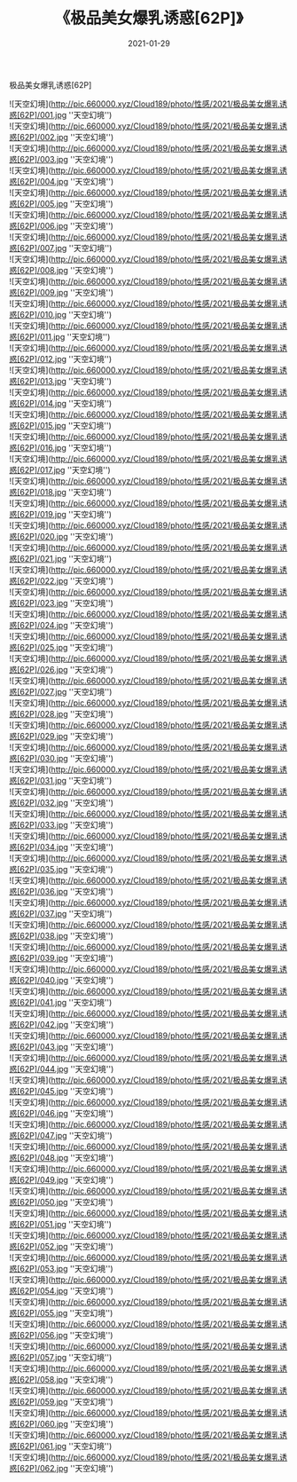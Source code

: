 ﻿---
layout: post
title:  《极品美女爆乳诱惑[62P]》
date:   2021-01-29
img: http://pic.660000.xyz/Cloud189/photo/性感/2021/极品美女爆乳诱惑[62P]/000.jpg
categories: [美女, 性感, 泳衣]
---

极品美女爆乳诱惑[62P]



![天空幻境](http://pic.660000.xyz/Cloud189/photo/性感/2021/极品美女爆乳诱惑[62P]/001.jpg ''天空幻境'') <br>
![天空幻境](http://pic.660000.xyz/Cloud189/photo/性感/2021/极品美女爆乳诱惑[62P]/002.jpg ''天空幻境'') <br>
![天空幻境](http://pic.660000.xyz/Cloud189/photo/性感/2021/极品美女爆乳诱惑[62P]/003.jpg ''天空幻境'') <br>
![天空幻境](http://pic.660000.xyz/Cloud189/photo/性感/2021/极品美女爆乳诱惑[62P]/004.jpg ''天空幻境'') <br>
![天空幻境](http://pic.660000.xyz/Cloud189/photo/性感/2021/极品美女爆乳诱惑[62P]/005.jpg ''天空幻境'') <br>
![天空幻境](http://pic.660000.xyz/Cloud189/photo/性感/2021/极品美女爆乳诱惑[62P]/006.jpg ''天空幻境'') <br>
![天空幻境](http://pic.660000.xyz/Cloud189/photo/性感/2021/极品美女爆乳诱惑[62P]/007.jpg ''天空幻境'') <br>
![天空幻境](http://pic.660000.xyz/Cloud189/photo/性感/2021/极品美女爆乳诱惑[62P]/008.jpg ''天空幻境'') <br>
![天空幻境](http://pic.660000.xyz/Cloud189/photo/性感/2021/极品美女爆乳诱惑[62P]/009.jpg ''天空幻境'') <br>
![天空幻境](http://pic.660000.xyz/Cloud189/photo/性感/2021/极品美女爆乳诱惑[62P]/010.jpg ''天空幻境'') <br>
![天空幻境](http://pic.660000.xyz/Cloud189/photo/性感/2021/极品美女爆乳诱惑[62P]/011.jpg ''天空幻境'') <br>
![天空幻境](http://pic.660000.xyz/Cloud189/photo/性感/2021/极品美女爆乳诱惑[62P]/012.jpg ''天空幻境'') <br>
![天空幻境](http://pic.660000.xyz/Cloud189/photo/性感/2021/极品美女爆乳诱惑[62P]/013.jpg ''天空幻境'') <br>
![天空幻境](http://pic.660000.xyz/Cloud189/photo/性感/2021/极品美女爆乳诱惑[62P]/014.jpg ''天空幻境'') <br>
![天空幻境](http://pic.660000.xyz/Cloud189/photo/性感/2021/极品美女爆乳诱惑[62P]/015.jpg ''天空幻境'') <br>
![天空幻境](http://pic.660000.xyz/Cloud189/photo/性感/2021/极品美女爆乳诱惑[62P]/016.jpg ''天空幻境'') <br>
![天空幻境](http://pic.660000.xyz/Cloud189/photo/性感/2021/极品美女爆乳诱惑[62P]/017.jpg ''天空幻境'') <br>
![天空幻境](http://pic.660000.xyz/Cloud189/photo/性感/2021/极品美女爆乳诱惑[62P]/018.jpg ''天空幻境'') <br>
![天空幻境](http://pic.660000.xyz/Cloud189/photo/性感/2021/极品美女爆乳诱惑[62P]/019.jpg ''天空幻境'') <br>
![天空幻境](http://pic.660000.xyz/Cloud189/photo/性感/2021/极品美女爆乳诱惑[62P]/020.jpg ''天空幻境'') <br>
![天空幻境](http://pic.660000.xyz/Cloud189/photo/性感/2021/极品美女爆乳诱惑[62P]/021.jpg ''天空幻境'') <br>
![天空幻境](http://pic.660000.xyz/Cloud189/photo/性感/2021/极品美女爆乳诱惑[62P]/022.jpg ''天空幻境'') <br>
![天空幻境](http://pic.660000.xyz/Cloud189/photo/性感/2021/极品美女爆乳诱惑[62P]/023.jpg ''天空幻境'') <br>
![天空幻境](http://pic.660000.xyz/Cloud189/photo/性感/2021/极品美女爆乳诱惑[62P]/024.jpg ''天空幻境'') <br>
![天空幻境](http://pic.660000.xyz/Cloud189/photo/性感/2021/极品美女爆乳诱惑[62P]/025.jpg ''天空幻境'') <br>
![天空幻境](http://pic.660000.xyz/Cloud189/photo/性感/2021/极品美女爆乳诱惑[62P]/026.jpg ''天空幻境'') <br>
![天空幻境](http://pic.660000.xyz/Cloud189/photo/性感/2021/极品美女爆乳诱惑[62P]/027.jpg ''天空幻境'') <br>
![天空幻境](http://pic.660000.xyz/Cloud189/photo/性感/2021/极品美女爆乳诱惑[62P]/028.jpg ''天空幻境'') <br>
![天空幻境](http://pic.660000.xyz/Cloud189/photo/性感/2021/极品美女爆乳诱惑[62P]/029.jpg ''天空幻境'') <br>
![天空幻境](http://pic.660000.xyz/Cloud189/photo/性感/2021/极品美女爆乳诱惑[62P]/030.jpg ''天空幻境'') <br>
![天空幻境](http://pic.660000.xyz/Cloud189/photo/性感/2021/极品美女爆乳诱惑[62P]/031.jpg ''天空幻境'') <br>
![天空幻境](http://pic.660000.xyz/Cloud189/photo/性感/2021/极品美女爆乳诱惑[62P]/032.jpg ''天空幻境'') <br>
![天空幻境](http://pic.660000.xyz/Cloud189/photo/性感/2021/极品美女爆乳诱惑[62P]/033.jpg ''天空幻境'') <br>
![天空幻境](http://pic.660000.xyz/Cloud189/photo/性感/2021/极品美女爆乳诱惑[62P]/034.jpg ''天空幻境'') <br>
![天空幻境](http://pic.660000.xyz/Cloud189/photo/性感/2021/极品美女爆乳诱惑[62P]/035.jpg ''天空幻境'') <br>
![天空幻境](http://pic.660000.xyz/Cloud189/photo/性感/2021/极品美女爆乳诱惑[62P]/036.jpg ''天空幻境'') <br>
![天空幻境](http://pic.660000.xyz/Cloud189/photo/性感/2021/极品美女爆乳诱惑[62P]/037.jpg ''天空幻境'') <br>
![天空幻境](http://pic.660000.xyz/Cloud189/photo/性感/2021/极品美女爆乳诱惑[62P]/038.jpg ''天空幻境'') <br>
![天空幻境](http://pic.660000.xyz/Cloud189/photo/性感/2021/极品美女爆乳诱惑[62P]/039.jpg ''天空幻境'') <br>
![天空幻境](http://pic.660000.xyz/Cloud189/photo/性感/2021/极品美女爆乳诱惑[62P]/040.jpg ''天空幻境'') <br>
![天空幻境](http://pic.660000.xyz/Cloud189/photo/性感/2021/极品美女爆乳诱惑[62P]/041.jpg ''天空幻境'') <br>
![天空幻境](http://pic.660000.xyz/Cloud189/photo/性感/2021/极品美女爆乳诱惑[62P]/042.jpg ''天空幻境'') <br>
![天空幻境](http://pic.660000.xyz/Cloud189/photo/性感/2021/极品美女爆乳诱惑[62P]/043.jpg ''天空幻境'') <br>
![天空幻境](http://pic.660000.xyz/Cloud189/photo/性感/2021/极品美女爆乳诱惑[62P]/044.jpg ''天空幻境'') <br>
![天空幻境](http://pic.660000.xyz/Cloud189/photo/性感/2021/极品美女爆乳诱惑[62P]/045.jpg ''天空幻境'') <br>
![天空幻境](http://pic.660000.xyz/Cloud189/photo/性感/2021/极品美女爆乳诱惑[62P]/046.jpg ''天空幻境'') <br>
![天空幻境](http://pic.660000.xyz/Cloud189/photo/性感/2021/极品美女爆乳诱惑[62P]/047.jpg ''天空幻境'') <br>
![天空幻境](http://pic.660000.xyz/Cloud189/photo/性感/2021/极品美女爆乳诱惑[62P]/048.jpg ''天空幻境'') <br>
![天空幻境](http://pic.660000.xyz/Cloud189/photo/性感/2021/极品美女爆乳诱惑[62P]/049.jpg ''天空幻境'') <br>
![天空幻境](http://pic.660000.xyz/Cloud189/photo/性感/2021/极品美女爆乳诱惑[62P]/050.jpg ''天空幻境'') <br>
![天空幻境](http://pic.660000.xyz/Cloud189/photo/性感/2021/极品美女爆乳诱惑[62P]/051.jpg ''天空幻境'') <br>
![天空幻境](http://pic.660000.xyz/Cloud189/photo/性感/2021/极品美女爆乳诱惑[62P]/052.jpg ''天空幻境'') <br>
![天空幻境](http://pic.660000.xyz/Cloud189/photo/性感/2021/极品美女爆乳诱惑[62P]/053.jpg ''天空幻境'') <br>
![天空幻境](http://pic.660000.xyz/Cloud189/photo/性感/2021/极品美女爆乳诱惑[62P]/054.jpg ''天空幻境'') <br>
![天空幻境](http://pic.660000.xyz/Cloud189/photo/性感/2021/极品美女爆乳诱惑[62P]/055.jpg ''天空幻境'') <br>
![天空幻境](http://pic.660000.xyz/Cloud189/photo/性感/2021/极品美女爆乳诱惑[62P]/056.jpg ''天空幻境'') <br>
![天空幻境](http://pic.660000.xyz/Cloud189/photo/性感/2021/极品美女爆乳诱惑[62P]/057.jpg ''天空幻境'') <br>
![天空幻境](http://pic.660000.xyz/Cloud189/photo/性感/2021/极品美女爆乳诱惑[62P]/058.jpg ''天空幻境'') <br>
![天空幻境](http://pic.660000.xyz/Cloud189/photo/性感/2021/极品美女爆乳诱惑[62P]/059.jpg ''天空幻境'') <br>
![天空幻境](http://pic.660000.xyz/Cloud189/photo/性感/2021/极品美女爆乳诱惑[62P]/060.jpg ''天空幻境'') <br>
![天空幻境](http://pic.660000.xyz/Cloud189/photo/性感/2021/极品美女爆乳诱惑[62P]/061.jpg ''天空幻境'') <br>
![天空幻境](http://pic.660000.xyz/Cloud189/photo/性感/2021/极品美女爆乳诱惑[62P]/062.jpg ''天空幻境'') <br>